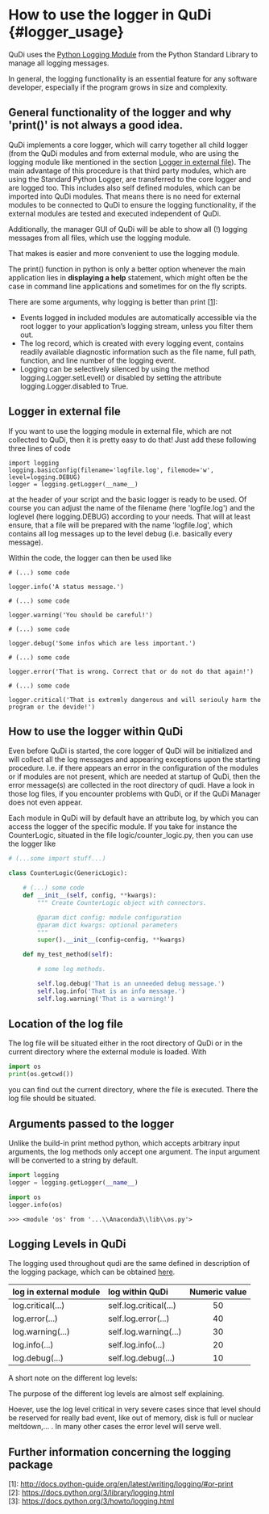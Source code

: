 # How to use the logger in QuDi  {#logger_usage}

QuDi uses the [Python Logging Module](https://docs.python.org/3/library/logging.html)
from the Python Standard Library to manage all logging messages.

In general, the logging functionality is an essential feature for any software
developer, especially if the program grows in size and complexity.

## General functionality of the logger and why 'print()' is not always a good idea.

QuDi implements a core logger, which will carry together all child logger (from
the QuDi modules and from external module, who are using the logging module like
mentioned in the section [Logger in external file](#log_external)). The main
advantage of this procedure is that third party modules, which
are using the Standard Python Logger, are transferred to the core logger and
are logged too. This includes also self defined modules, which can be imported
into QuDi modules. That means there is no need for external modules to be
connected to QuDi to ensure the logging functionality, if the external modules
are tested and executed independent of QuDi.

Additionally, the manager GUI of QuDi will be able to show all (!) logging
messages from all files, which use the logging module.

That makes is easier and more convenient to use the logging module.

The print() function in python is only a better option whenever the main
application lies in **displaying a help** statement, which might often be the
case in command line applications and sometimes for on the fly scripts.

There are some arguments, why logging is better than print [[1](#lit_1)]:

- Events logged in included modules are automatically accessible via the root
  logger to your application’s logging stream, unless you filter them out.
- The log record, which is created with every logging event, contains readily
  available diagnostic information such as the file name, full path, function,
  and line number of the logging event.
- Logging can be selectively silenced by using the method
  logging.Logger.setLevel() or disabled by setting the attribute
  logging.Logger.disabled to True.

## <a name="log_external"> </a>Logger in external file

If you want to use the logging module in external file, which are not collected
to QuDi, then it is pretty easy to do that! Just add these following three lines
of code

    import logging
    logging.basicConfig(filename='logfile.log', filemode='w', level=logging.DEBUG)
    logger = logging.getLogger(__name__)

at the header of your script and the basic logger is ready to be used. Of course
you can adjust the name of the filename (here 'logfile.log') and the loglevel
(here logging.DEBUG) according to your needs. That will at least ensure, that a
file will be prepared with the name 'logfile.log', which contains all log
messages up to the level debug (i.e. basically every message).

Within the code, the logger can then be used like

    # (...) some code

    logger.info('A status message.')

    # (...) some code

    logger.warning('You should be careful!')

    # (...) some code

    logger.debug('Some infos which are less important.')

    # (...) some code

    logger.error('That is wrong. Correct that or do not do that again!')

    # (...) some code

    logger.critical('That is extremly dangerous and will seriouly harm the program or the devide!')

## How to use the logger within QuDi

Even before QuDi is started, the core logger of QuDi will be initialized and
will collect all the log messages and appearing exceptions upon the starting
procedure. I.e. if there appears an error in the configuration of the modules or
if modules are not present, which are needed at startup of QuDi, then the error
message(s) are collected in the root directory of qudi. Have a look in those
log files, if you encounter problems with QuDi, or if the QuDi Manager does not
even appear.

Each module in QuDi will by default have an attribute log, by which you can
access the logger of the specific module. If you take for instance the
CounterLogic, situated in the file logic/counter_logic.py, then you can use the
logger like

```python
# (...some import stuff...)

class CounterLogic(GenericLogic):

    # (...) some code
    def __init__(self, config, **kwargs):
        """ Create CounterLogic object with connectors.

        @param dict config: module configuration
        @param dict kwargs: optional parameters
        """
        super().__init__(config=config, **kwargs)

    def my_test_method(self):

        # some log methods.

        self.log.debug('That is an unneeded debug message.')
        self.log.info('That is an info message.')
        self.log.warning('That is a warning!')
```

## Location of the log file

The log file will be situated either in the root directory of QuDi or in the
current directory where the external module is loaded. With

```python
import os
print(os.getcwd())
```

you can find out the current directory, where the file is executed. There the
log file should be situated.


## Arguments passed to the logger

Unlike the build-in print method python, which accepts arbitrary input arguments,
the log methods only accept one argument. The input argument will be converted
to a string by default.
```python
import logging
logger = logging.getLogger(__name__)

import os
logger.info(os)
```
    >>> <module 'os' from '...\\Anaconda3\\lib\\os.py'>


## Logging Levels in QuDi

The logging used throughout qudi are the same defined in description of the logging package, which can be obtained [here](https://docs.python.org/3/library/logging.html#logging-levels).

| log in external module | log within QuDi | Numeric value           |
| ------------------- | :---------------------- |:---:|
| log.critical(...)   | self.log.critical(...)  |  50 |
| log.error(...)      | self.log.error(...)     |  40 |
| log.warning(...)    | self.log.warning(...)   |  30 |
| log.info(...)       | self.log.info(...)      |  20 |
| log.debug(...)      | self.log.debug(...)     |  10 |

A short note on the different log levels:

The purpose of the different log levels are almost self explaining.

Hoever, use the log level critical in very severe cases since that level should
be reserved for really bad event, like out of memory, disk is full or nuclear
meltdown,... . In many other cases the error level will serve well.

## Further information concerning the logging package

<a name="lit_1">[1]</a>: http://docs.python-guide.org/en/latest/writing/logging/#or-print <br />
<a name="lit_2">[2]</a>: https://docs.python.org/3/library/logging.html <br />
<a name="lit_3"></a>[3]: https://docs.python.org/3/howto/logging.html <br />